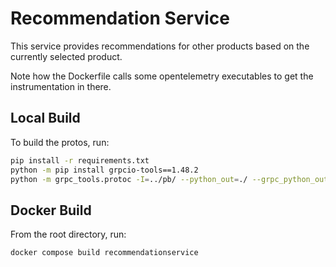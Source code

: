# Recommendation Service

This service provides recommendations for other products based on the currently
selected product.

Note how the Dockerfile calls some opentelemetry executables to get the instrumentation in there.

## Local Build

To build the protos, run:

```sh
pip install -r requirements.txt
python -m pip install grpcio-tools==1.48.2
python -m grpc_tools.protoc -I=../pb/ --python_out=./ --grpc_python_out=./ ../pb/demo.proto
```

## Docker Build

From the root directory, run:

```sh
docker compose build recommendationservice
```
